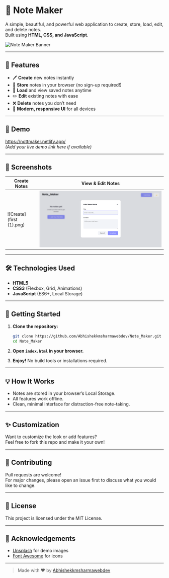 # 📝 Note Maker

A simple, beautiful, and powerful web application to create, store, load, edit, and delete notes.  
Built using **HTML, CSS, and JavaScript**.

![Note Maker Banner](https://images.unsplash.com/photo-1515378791036-0648a3ef77b2?auto=format&fit=crop&w=800&q=80)

---

## 🚀 Features

- 🖊️ **Create** new notes instantly
- 💾 **Store** notes in your browser (no sign-up required!)
- 📂 **Load** and view saved notes anytime
- ✏️ **Edit** existing notes with ease
- ❌ **Delete** notes you don’t need
- 🎨 **Modern, responsive UI** for all devices

---

## 🌟 Demo

https://nottmaker.netlify.app/  
*(Add your live demo link here if available)*

---

## 📸 Screenshots

| Create Notes           | View & Edit Notes        |
|------------------------|-------------------------|
| ![Create](first (1).png) | ![Edit](second.png) |

---

## 🛠️ Technologies Used

- **HTML5**
- **CSS3** (Flexbox, Grid, Animations)
- **JavaScript** (ES6+, Local Storage)

---

## 🏁 Getting Started

1. **Clone the repository:**
   ```bash
   git clone https://github.com/Abhishekkmsharmawebdev/Note_Maker.git
   cd Note_Maker
   ```

2. **Open `index.html` in your browser.**

3. **Enjoy!** No build tools or installations required.

---

## 💡 How It Works

- Notes are stored in your browser’s Local Storage.
- All features work offline.
- Clean, minimal interface for distraction-free note-taking.

---

## ✨ Customization

Want to customize the look or add features?  
Feel free to fork this repo and make it your own!

---

## 📢 Contributing

Pull requests are welcome!  
For major changes, please open an issue first to discuss what you would like to change.

---

## 📄 License

This project is licensed under the MIT License.

---

## 🙌 Acknowledgements

- [Unsplash](https://unsplash.com/) for demo images
- [Font Awesome](https://fontawesome.com/) for icons

---

> Made with ❤️ by [Abhishekkmsharmawebdev](https://github.com/Abhishekkmsharmawebdev)
